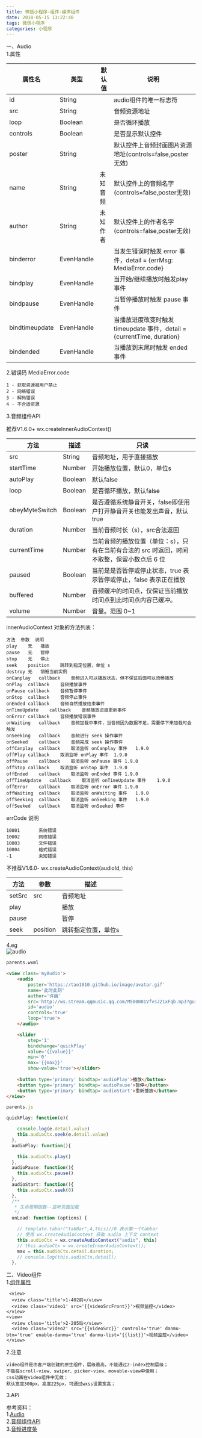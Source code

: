 ```yaml
---
title: 微信小程序-组件-媒体组件
date: 2018-05-15 13:22:48
tags: 微信小程序
categories: 小程序
---
```


一、Audio		
1.属性	
	
|属性名|类型|默认值|说明|
|---|---|---|---|
|id|String||audio组件的唯一标志符|	
|src|String||音频资源地址|
|loop|Boolean||是否循环播放|
|controls| Boolean ||是否显示默认控件|
|poster| String ||默认控件上音频封面图片资源地址(controls=false,poster无效)|
|name| String |未知音频|默认控件上的音频名字(controls=false,poster无效)|
|author| String |未知作者|默认控件上的作者名字(controls=false,poster无效)|
|binderror|EvenHandle||当发生错误时触发 error 事件，detail = {errMsg: MediaError.code}|
|bindplay| EvenHandle ||当开始/继续播放时触发play事件|
|bindpause| EvenHandle ||当暂停播放时触发 pause 事件|
|bindtimeupdate| EvenHandle ||当播放进度改变时触发 timeupdate 事件，detail = {currentTime, duration}|
|bindended| EvenHandle ||当播放到末尾时触发 ended 事件|
				
2.错误码 MediaError.code
	
	1 - 获取资源被用户禁止
	2 - 网络错误
	3 - 解码错误
	4 - 不合适资源	
3.音频组件API

推荐V1.6.0+ wx.createInnerAudioContext() 

|方法|描述|只读|
|---|---|---|
|src|String|音频地址，用于直接播放||
|startTime|Number|开始播放位置，默认0，单位s||
|autoPlay|Boolean|默认false||
|loop| Boolean |是否循环播放，默认false||
|obeyMyteSwitch| Boolean |是否遵循系统静音开关，false即使用户打开静音开关也能发出声音，默认true|
|duration| Number |当前音频时长（s），src合法返回|
|currentTime| Number |当前音频的播放位置（单位：s），只有在当前有合法的 src 时返回，时间不取整，保留小数点后 6 位|
|paused| Boolean |当前是是否暂停或停止状态，true 表示暂停或停止，false 表示正在播放|
|buffered|Number|音频缓冲的时间点，仅保证当前播放时间点到此时间点内容已缓冲。|
|volume|Number|音量。范围 0~1|

innerAudioContext 对象的方法列表：

	方法	参数	说明
	play	无	播放	
	pause	无	暂停	
	stop	无	停止	
	seek	position	跳转到指定位置，单位 s	
	destroy	无	销毁当前实例	
	onCanplay	callback	音频进入可以播放状态，但不保证后面可以流畅播放	
	onPlay	callback	音频播放事件	
	onPause	callback	音频暂停事件	
	onStop	callback	音频停止事件	
	onEnded	callback	音频自然播放结束事件	
	onTimeUpdate	callback	音频播放进度更新事件	
	onError	callback	音频播放错误事件	
	onWaiting	callback	音频加载中事件，当音频因为数据不足，需要停下来加载时会触发	
	onSeeking	callback	音频进行 seek 操作事件	
	onSeeked	callback	音频完成 seek 操作事件	
	offCanplay	callback	取消监听 onCanplay 事件	1.9.0
	offPlay	callback	取消监听 onPlay 事件	1.9.0
	offPause	callback	取消监听 onPause 事件	1.9.0
	offStop	callback	取消监听 onStop 事件	1.9.0
	offEnded	callback	取消监听 onEnded 事件	1.9.0
	offTimeUpdate	callback	取消监听 onTimeUpdate 事件	1.9.0
	offError	callback	取消监听 onError 事件	1.9.0
	offWaiting	callback	取消监听 onWaiting 事件	1.9.0
	offSeeking	callback	取消监听 onSeeking 事件	1.9.0
	offSeeked	callback	取消监听 onSeeked 事件

errCode 说明

	10001 		系统错误
	10002 		网络错误
	10003 		文件错误
	10004		格式错误
	-1			未知错误
	
	

不推荐V1.6.0-  wx.createAudioContext(audioId, this) 

|方法|参数|描述|
|---|---|---|
|setSrc|src|音频地址|
|play||播放|
|pause||暂停|
|seek|position|跳转指定位置，单位s|
4.eg		
![audio](audio.png)		

```html
parents.wxml

<view class='myAudio'>
	<audio 
		poster='https://tao1010.github.io/image/avatar.gif' 
		name='此时此刻' 
		author='许巍' 
		src='http://ws.stream.qqmusic.qq.com/M500001VfvsJ21xFqb.mp3?guid=ffffffff82def4af4b12b3cd9337d5e7&uin=346897220&vkey=6292F51E1E384E06DCBDC9AB7C49FD713D632D313AC4858BACB8DDD29067D3C601481D36E62053BF8DFEAF74C0A5CCFADD6471160CAF3E6A&fromtag=46' 
		id='audio' 
		controls='true' 
		loop='true'>
	</audio>

	<slider 
		step='1' 
		bindchange='quickPlay' 
		value='{{value}}' 
		min='0' 
		max='{{max}}' 
		show-value='true'></slider>
	
	<button type='primary' bindtap='audioPlay'>播放</button>
	<button type='primary' bindtap='audioPause'>暂停</button>
	<button type='primary' bindtap='audioStart'>重新播放</button>
</view>
```
```js
parents.js

quickPlay: function(e){

    console.log(e.detail.value)
    this.audioCtx.seek(e.detail.value)
  },
  audioPlay: function(){

    this.audioCtx.play()
  },
  audioPause: function(){
    this.audioCtx.pause()
  },
  audioStart: function(){
    this.audioCtx.seek(0)
  },
  /**
   * 生命周期函数--监听页面加载
   */
  onLoad: function (options) {

    // template.tabar("tabBar",4,this)//0 表示第一个tabbar
    // 使用 wx.createAudioContext 获取 audio 上下文 context
    this.audioCtx = wx.createAudioContext("audio", this)
    // this.audioCtx = wx.createInnerAudioContext();
    max = this.audioCtx.detail.duration;
    // console.log(this.audioCtx.detail);
  },

```
二、Video组件		
1.[组件属性](https://developers.weixin.qq.com/miniprogram/dev/component/video.html)		

	 <view>
	  <view class='title'>1-402前</view>
	  <video class='video1' src='{{videoSrcFront}}'>视频监控</video>
	</view>
	<view>
	  <view class='title'>2-205后</view>
	  <video class='video2' src='{{videoSrc}}' controls='true' danmu-btn='true' enable-danmu='true' danmu-list='{{list}}'>视频监控</video>
	</view> 
2.注意
	
	video组件是由客户端创建的原生组件，层级最高，不能通过z-index控制层级；
	不能在scroll-view、swiper、picker-view、movable-view中使用；
	css动画在video组件中无效；
	默认宽度300px、高度225px，可通过wxss设置宽高；
3.API
	






参考资料：		
1.[Audio](https://developers.weixin.qq.com/miniprogram/dev/component/audio.html)    
2.[音频组件API](https://developers.weixin.qq.com/miniprogram/dev/api/api-audio.html)    
3.[音频进度条](https://blog.csdn.net/Wu_shuxuan/article/details/78285875?locationNum=5&fps=1)    